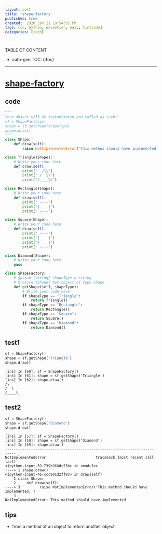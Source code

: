 ```yaml
---
layout: post
title: "shape-factory"
published: true
created:  2020 Jan 21 10:54:51 PM
tags: [oo, python, exception, easy, lintcode]
categories: [tech]

---
```


TABLE OF CONTENT

* auto-gen TOC:
{:toc}

- - -


# [shape-factory](https://www.lintcode.com/problem/shape-factory/description?_from=ladder&&fromId=99)


## code

```python
"""
Your object will be instantiated and called as such:
sf = ShapeFactory()
shape = sf.getShape(shapeType)
shape.draw()
"""
class Shape:
    def draw(self):
        raise NotImplementedError('This method should have implemented.')

class Triangle(Shape):
    # Write your code here
    def draw(self):
        print("  /\\")
        print(" /  \\")
        print("/____\\")

class Rectangle(Shape):
    # Write your code here
    def draw(self):
        print(" ----")
        print("|    |")
        print(" ----")

class Square(Shape):
    # Write your code here
    def draw(self):
        print(" ----")
        print("|    |")
        print("|    |")
        print(" ----")

class Diamond(Shape):
    # Write your code here
    pass

class ShapeFactory:
    # @param {string} shapeType a string
    # @return {Shape} Get object of type Shape
    def getShape(self, shapeType):
        # Write your code here
        if shapeType == "Triangle":
            return Triangle()
        if shapeType == "Rectangle":
            return Rectangle()
        if shapeType == "Square":
            return Square()
        if shapeType == "Diamond":
            return Diamond()
```

## test1

```python
sf = ShapeFactory()
shape = sf.getShape('Triangle')
shape.draw()
```

    [ins] In [60]: sf = ShapeFactory()
    [ins] In [61]: shape = sf.getShape('Triangle')
    [ins] In [62]: shape.draw()
    /\
    /  \
    /____\


## test2

```python
sf = ShapeFactory()
shape = sf.getShape('Diamond')
shape.draw()
```

    [ins] In [57]: sf = ShapeFactory()
    [ins] In [58]: shape = sf.getShape('Diamond')
    [ins] In [59]: shape.draw()
    ---------------------------------------------------------------------------
    NotImplementedError                       Traceback (most recent call last)
    <ipython-input-59-739b968dc53b> in <module>
    ----> 1 shape.draw()
    <ipython-input-46-ccc901d2ff83> in draw(self)
        1 class Shape:
        2     def draw(self):
    ----> 3         raise NotImplementedError('This method should have implemented.')
        4
    NotImplementedError: This method should have implemented.


## tips

* from a method of an object to return another object


